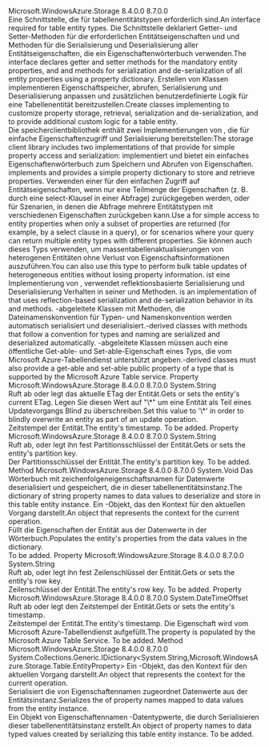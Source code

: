 <Type Name="ITableEntity" FullName="Microsoft.WindowsAzure.Storage.Table.ITableEntity">
  <TypeSignature Language="C#" Value="public interface ITableEntity" />
  <TypeSignature Language="ILAsm" Value=".class public interface auto ansi abstract ITableEntity" />
  <TypeSignature Language="DocId" Value="T:Microsoft.WindowsAzure.Storage.Table.ITableEntity" />
  <TypeSignature Language="VB.NET" Value="Public Interface ITableEntity" />
  <TypeSignature Language="F#" Value="type ITableEntity = interface" />
  <AssemblyInfo>
    <AssemblyName>Microsoft.WindowsAzure.Storage</AssemblyName>
    <AssemblyVersion>8.4.0.0</AssemblyVersion>
    <AssemblyVersion>8.7.0.0</AssemblyVersion>
  </AssemblyInfo>
  <Interfaces />
  <Docs>
    <summary>
            <span data-ttu-id="d8179-101">Eine Schnittstelle, die für tabellenentitätstypen erforderlich sind.</span><span class="sxs-lookup"><span data-stu-id="d8179-101">An interface required for table entity types.</span></span> <span data-ttu-id="d8179-102">Die <see cref="T:Microsoft.WindowsAzure.Storage.Table.ITableEntity" /> Schnittstelle deklariert Getter- und Setter-Methoden für die erforderlichen Entitätseigenschaften und <see cref="M:Microsoft.WindowsAzure.Storage.Table.ITableEntity.ReadEntity(System.Collections.Generic.IDictionary{System.String,Microsoft.WindowsAzure.Storage.Table.EntityProperty},Microsoft.WindowsAzure.Storage.OperationContext)" /> und <see cref="M:Microsoft.WindowsAzure.Storage.Table.ITableEntity.WriteEntity(Microsoft.WindowsAzure.Storage.OperationContext)" /> Methoden für die Serialisierung und Deserialisierung aller Entitätseigenschaften, die ein Eigenschaftenwörterbuch verwenden.</span><span class="sxs-lookup"><span data-stu-id="d8179-102">The <see cref="T:Microsoft.WindowsAzure.Storage.Table.ITableEntity" /> interface declares getter and setter methods for the mandatory entity properties, and <see cref="M:Microsoft.WindowsAzure.Storage.Table.ITableEntity.ReadEntity(System.Collections.Generic.IDictionary{System.String,Microsoft.WindowsAzure.Storage.Table.EntityProperty},Microsoft.WindowsAzure.Storage.OperationContext)" /> and <see cref="M:Microsoft.WindowsAzure.Storage.Table.ITableEntity.WriteEntity(Microsoft.WindowsAzure.Storage.OperationContext)" /> methods for serialization and de-serialization of all entity properties using a property dictionary.</span></span> <span data-ttu-id="d8179-103">Erstellen von Klassen implementieren <see cref="T:Microsoft.WindowsAzure.Storage.Table.ITableEntity" /> Eigenschaftspeicher, abrufen, Serialisierung und Deserialisierung anpassen und zusätzlichen benutzerdefinierte Logik für eine Tabellenentität bereitzustellen.</span><span class="sxs-lookup"><span data-stu-id="d8179-103">Create classes implementing <see cref="T:Microsoft.WindowsAzure.Storage.Table.ITableEntity" /> to customize property storage, retrieval, serialization and de-serialization, and to provide additional custom logic for a table entity.</span></span>
            </summary>
    <remarks>
      <para><span data-ttu-id="d8179-104">Die speicherclientbibliothek enthält zwei Implementierungen von <see cref="T:Microsoft.WindowsAzure.Storage.Table.ITableEntity" /> , die für einfache Eigenschaftenzugriff und Serialisierung bereitstellen:</span><span class="sxs-lookup"><span data-stu-id="d8179-104">The storage client library includes two implementations of <see cref="T:Microsoft.WindowsAzure.Storage.Table.ITableEntity" /> that provide for simple property access and serialization:</span></span></para>
      <para>
        <span data-ttu-id="d8179-105"><see cref="T:Microsoft.WindowsAzure.Storage.Table.DynamicTableEntity" />implementiert <see cref="T:Microsoft.WindowsAzure.Storage.Table.ITableEntity" /> und bietet ein einfaches Eigenschaftenwörterbuch zum Speichern und Abrufen von Eigenschaften.</span><span class="sxs-lookup"><span data-stu-id="d8179-105"><see cref="T:Microsoft.WindowsAzure.Storage.Table.DynamicTableEntity" /> implements <see cref="T:Microsoft.WindowsAzure.Storage.Table.ITableEntity" /> and provides a simple property dictionary to store and retrieve properties.</span></span> <span data-ttu-id="d8179-106">Verwenden einer <see cref="T:Microsoft.WindowsAzure.Storage.Table.DynamicTableEntity" /> für den einfachen Zugriff auf Entitätseigenschaften, wenn nur eine Teilmenge der Eigenschaften (z. B. durch eine select-Klausel in einer Abfrage) zurückgegeben werden, oder für Szenarien, in denen die Abfrage mehrere Entitätstypen mit verschiedenen Eigenschaften zurückgeben kann.</span><span class="sxs-lookup"><span data-stu-id="d8179-106">Use a <see cref="T:Microsoft.WindowsAzure.Storage.Table.DynamicTableEntity" /> for simple access to entity properties when only a subset of properties are returned (for example, by a select clause in a query), or for scenarios where your query can return multiple entity types with different properties.</span></span> <span data-ttu-id="d8179-107">Sie können auch dieses Typs verwenden, um massentabellenaktualisierungen von heterogenen Entitäten ohne Verlust von Eigenschaftsinformationen auszuführen.</span><span class="sxs-lookup"><span data-stu-id="d8179-107">You can also use this type to perform bulk table updates of heterogeneous entities without losing property information.</span></span></para>
      <para>
        <span data-ttu-id="d8179-108"><see cref="T:Microsoft.WindowsAzure.Storage.Table.TableEntity" />ist eine Implementierung von <see cref="T:Microsoft.WindowsAzure.Storage.Table.ITableEntity" /> , verwendet reflektionsbasierte Serialisierung und Deserialisierung Verhalten in seiner <see cref="M:Microsoft.WindowsAzure.Storage.Table.TableEntity.ReadEntity(System.Collections.Generic.IDictionary{System.String,Microsoft.WindowsAzure.Storage.Table.EntityProperty},Microsoft.WindowsAzure.Storage.OperationContext)" /> und <see cref="M:Microsoft.WindowsAzure.Storage.Table.TableEntity.WriteEntity(Microsoft.WindowsAzure.Storage.OperationContext)" /> Methoden.</span><span class="sxs-lookup"><span data-stu-id="d8179-108"><see cref="T:Microsoft.WindowsAzure.Storage.Table.TableEntity" /> is an implementation of <see cref="T:Microsoft.WindowsAzure.Storage.Table.ITableEntity" /> that uses reflection-based serialization and de-serialization behavior in its <see cref="M:Microsoft.WindowsAzure.Storage.Table.TableEntity.ReadEntity(System.Collections.Generic.IDictionary{System.String,Microsoft.WindowsAzure.Storage.Table.EntityProperty},Microsoft.WindowsAzure.Storage.OperationContext)" /> and <see cref="M:Microsoft.WindowsAzure.Storage.Table.TableEntity.WriteEntity(Microsoft.WindowsAzure.Storage.OperationContext)" /> methods.</span></span> 
            <span data-ttu-id="d8179-109"><see cref="T:Microsoft.WindowsAzure.Storage.Table.TableEntity" />-abgeleitete Klassen mit Methoden, die Dateinamenskonvention für Typen- und Namenskonvention werden automatisch serialisiert und deserialisiert.</span><span class="sxs-lookup"><span data-stu-id="d8179-109"><see cref="T:Microsoft.WindowsAzure.Storage.Table.TableEntity" />-derived classes with methods that follow a convention for types and naming are serialized and deserialized automatically.</span></span> <span data-ttu-id="d8179-110"><see cref="T:Microsoft.WindowsAzure.Storage.Table.TableEntity" />-abgeleitete Klassen müssen auch eine öffentliche Get-able- und Set-able-Eigenschaft eines Typs, die vom Microsoft Azure-Tabellendienst unterstützt angeben.</span><span class="sxs-lookup"><span data-stu-id="d8179-110"><see cref="T:Microsoft.WindowsAzure.Storage.Table.TableEntity" />-derived classes must also provide a get-able and set-able public property of a type that is supported by the Microsoft Azure Table service.</span></span></para>
    </remarks>
  </Docs>
  <Members>
    <Member MemberName="ETag">
      <MemberSignature Language="C#" Value="public string ETag { get; set; }" />
      <MemberSignature Language="ILAsm" Value=".property instance string ETag" />
      <MemberSignature Language="DocId" Value="P:Microsoft.WindowsAzure.Storage.Table.ITableEntity.ETag" />
      <MemberSignature Language="VB.NET" Value="Public Property ETag As String" />
      <MemberSignature Language="F#" Value="member this.ETag : string with get, set" Usage="Microsoft.WindowsAzure.Storage.Table.ITableEntity.ETag" />
      <MemberType>Property</MemberType>
      <AssemblyInfo>
        <AssemblyName>Microsoft.WindowsAzure.Storage</AssemblyName>
        <AssemblyVersion>8.4.0.0</AssemblyVersion>
        <AssemblyVersion>8.7.0.0</AssemblyVersion>
      </AssemblyInfo>
      <ReturnValue>
        <ReturnType>System.String</ReturnType>
      </ReturnValue>
      <Docs>
        <summary>
            <span data-ttu-id="d8179-111">Ruft ab oder legt das aktuelle ETag der Entität.</span><span class="sxs-lookup"><span data-stu-id="d8179-111">Gets or sets the entity's current ETag.</span></span>  <span data-ttu-id="d8179-112">Legen Sie diesen Wert auf "\*" um eine Entität als Teil eines Updatevorgangs Blind zu überschreiben.</span><span class="sxs-lookup"><span data-stu-id="d8179-112">Set this value to '\*' in order to blindly overwrite an entity as part of an update operation.</span></span>
            </summary>
        <value><span data-ttu-id="d8179-113">Zeitstempel der Entität.</span><span class="sxs-lookup"><span data-stu-id="d8179-113">The entity's timestamp.</span></span></value>
        <remarks>To be added.</remarks>
      </Docs>
    </Member>
    <Member MemberName="PartitionKey">
      <MemberSignature Language="C#" Value="public string PartitionKey { get; set; }" />
      <MemberSignature Language="ILAsm" Value=".property instance string PartitionKey" />
      <MemberSignature Language="DocId" Value="P:Microsoft.WindowsAzure.Storage.Table.ITableEntity.PartitionKey" />
      <MemberSignature Language="VB.NET" Value="Public Property PartitionKey As String" />
      <MemberSignature Language="F#" Value="member this.PartitionKey : string with get, set" Usage="Microsoft.WindowsAzure.Storage.Table.ITableEntity.PartitionKey" />
      <MemberType>Property</MemberType>
      <AssemblyInfo>
        <AssemblyName>Microsoft.WindowsAzure.Storage</AssemblyName>
        <AssemblyVersion>8.4.0.0</AssemblyVersion>
        <AssemblyVersion>8.7.0.0</AssemblyVersion>
      </AssemblyInfo>
      <ReturnValue>
        <ReturnType>System.String</ReturnType>
      </ReturnValue>
      <Docs>
        <summary>
            <span data-ttu-id="d8179-114">Ruft ab, oder legt ihn fest Partitionsschlüssel der Entität.</span><span class="sxs-lookup"><span data-stu-id="d8179-114">Gets or sets the entity's partition key.</span></span>
            </summary>
        <value><span data-ttu-id="d8179-115">Der Partitionsschlüssel der Entität.</span><span class="sxs-lookup"><span data-stu-id="d8179-115">The entity's partition key.</span></span></value>
        <remarks>To be added.</remarks>
      </Docs>
    </Member>
    <Member MemberName="ReadEntity">
      <MemberSignature Language="C#" Value="public void ReadEntity (System.Collections.Generic.IDictionary&lt;string,Microsoft.WindowsAzure.Storage.Table.EntityProperty&gt; properties, Microsoft.WindowsAzure.Storage.OperationContext operationContext);" />
      <MemberSignature Language="ILAsm" Value=".method public hidebysig newslot virtual instance void ReadEntity(class System.Collections.Generic.IDictionary`2&lt;string, class Microsoft.WindowsAzure.Storage.Table.EntityProperty&gt; properties, class Microsoft.WindowsAzure.Storage.OperationContext operationContext) cil managed" />
      <MemberSignature Language="DocId" Value="M:Microsoft.WindowsAzure.Storage.Table.ITableEntity.ReadEntity(System.Collections.Generic.IDictionary{System.String,Microsoft.WindowsAzure.Storage.Table.EntityProperty},Microsoft.WindowsAzure.Storage.OperationContext)" />
      <MemberSignature Language="F#" Value="abstract member ReadEntity : System.Collections.Generic.IDictionary&lt;string, Microsoft.WindowsAzure.Storage.Table.EntityProperty&gt; * Microsoft.WindowsAzure.Storage.OperationContext -&gt; unit" Usage="iTableEntity.ReadEntity (properties, operationContext)" />
      <MemberType>Method</MemberType>
      <AssemblyInfo>
        <AssemblyName>Microsoft.WindowsAzure.Storage</AssemblyName>
        <AssemblyVersion>8.4.0.0</AssemblyVersion>
        <AssemblyVersion>8.7.0.0</AssemblyVersion>
      </AssemblyInfo>
      <ReturnValue>
        <ReturnType>System.Void</ReturnType>
      </ReturnValue>
      <Parameters>
        <Parameter Name="properties" Type="System.Collections.Generic.IDictionary&lt;System.String,Microsoft.WindowsAzure.Storage.Table.EntityProperty&gt;" />
        <Parameter Name="operationContext" Type="Microsoft.WindowsAzure.Storage.OperationContext" />
      </Parameters>
      <Docs>
        <param name="properties"><span data-ttu-id="d8179-116">Das Wörterbuch mit zeichenfolgeneigenschaftsnamen für <see cref="T:Microsoft.WindowsAzure.Storage.Table.EntityProperty" /> Datenwerte deserialisiert und gespeichert, die in dieser tabellenentitätsinstanz.</span><span class="sxs-lookup"><span data-stu-id="d8179-116">The dictionary of string property names to <see cref="T:Microsoft.WindowsAzure.Storage.Table.EntityProperty" /> data values to deserialize and store in this table entity instance.</span></span></param>
        <param name="operationContext"><span data-ttu-id="d8179-117">Ein <see cref="T:Microsoft.WindowsAzure.Storage.OperationContext" /> -Objekt, das den Kontext für den aktuellen Vorgang darstellt.</span><span class="sxs-lookup"><span data-stu-id="d8179-117">An <see cref="T:Microsoft.WindowsAzure.Storage.OperationContext" /> object that represents the context for the current operation.</span></span></param>
        <summary>
            <span data-ttu-id="d8179-118">Füllt die Eigenschaften der Entität aus der <see cref="T:Microsoft.WindowsAzure.Storage.Table.EntityProperty" /> Datenwerte in der <paramref name="properties" /> Wörterbuch.</span><span class="sxs-lookup"><span data-stu-id="d8179-118">Populates the entity's properties from the <see cref="T:Microsoft.WindowsAzure.Storage.Table.EntityProperty" /> data values in the <paramref name="properties" /> dictionary.</span></span> 
            </summary>
        <remarks>To be added.</remarks>
      </Docs>
    </Member>
    <Member MemberName="RowKey">
      <MemberSignature Language="C#" Value="public string RowKey { get; set; }" />
      <MemberSignature Language="ILAsm" Value=".property instance string RowKey" />
      <MemberSignature Language="DocId" Value="P:Microsoft.WindowsAzure.Storage.Table.ITableEntity.RowKey" />
      <MemberSignature Language="VB.NET" Value="Public Property RowKey As String" />
      <MemberSignature Language="F#" Value="member this.RowKey : string with get, set" Usage="Microsoft.WindowsAzure.Storage.Table.ITableEntity.RowKey" />
      <MemberType>Property</MemberType>
      <AssemblyInfo>
        <AssemblyName>Microsoft.WindowsAzure.Storage</AssemblyName>
        <AssemblyVersion>8.4.0.0</AssemblyVersion>
        <AssemblyVersion>8.7.0.0</AssemblyVersion>
      </AssemblyInfo>
      <ReturnValue>
        <ReturnType>System.String</ReturnType>
      </ReturnValue>
      <Docs>
        <summary>
            <span data-ttu-id="d8179-119">Ruft ab, oder legt ihn fest Zeilenschlüssel der Entität.</span><span class="sxs-lookup"><span data-stu-id="d8179-119">Gets or sets the entity's row key.</span></span>
            </summary>
        <value><span data-ttu-id="d8179-120">Zeilenschlüssel der Entität.</span><span class="sxs-lookup"><span data-stu-id="d8179-120">The entity's row key.</span></span></value>
        <remarks>To be added.</remarks>
      </Docs>
    </Member>
    <Member MemberName="Timestamp">
      <MemberSignature Language="C#" Value="public DateTimeOffset Timestamp { get; set; }" />
      <MemberSignature Language="ILAsm" Value=".property instance valuetype System.DateTimeOffset Timestamp" />
      <MemberSignature Language="DocId" Value="P:Microsoft.WindowsAzure.Storage.Table.ITableEntity.Timestamp" />
      <MemberSignature Language="VB.NET" Value="Public Property Timestamp As DateTimeOffset" />
      <MemberSignature Language="F#" Value="member this.Timestamp : DateTimeOffset with get, set" Usage="Microsoft.WindowsAzure.Storage.Table.ITableEntity.Timestamp" />
      <MemberType>Property</MemberType>
      <AssemblyInfo>
        <AssemblyName>Microsoft.WindowsAzure.Storage</AssemblyName>
        <AssemblyVersion>8.4.0.0</AssemblyVersion>
        <AssemblyVersion>8.7.0.0</AssemblyVersion>
      </AssemblyInfo>
      <ReturnValue>
        <ReturnType>System.DateTimeOffset</ReturnType>
      </ReturnValue>
      <Docs>
        <summary>
            <span data-ttu-id="d8179-121">Ruft ab oder legt den Zeitstempel der Entität.</span><span class="sxs-lookup"><span data-stu-id="d8179-121">Gets or sets the entity's timestamp.</span></span>
            </summary>
        <value><span data-ttu-id="d8179-122">Zeitstempel der Entität.</span><span class="sxs-lookup"><span data-stu-id="d8179-122">The entity's timestamp.</span></span> <span data-ttu-id="d8179-123">Die Eigenschaft wird vom Microsoft Azure-Tabellendienst aufgefüllt.</span><span class="sxs-lookup"><span data-stu-id="d8179-123">The property is populated by the Microsoft Azure Table Service.</span></span></value>
        <remarks>To be added.</remarks>
      </Docs>
    </Member>
    <Member MemberName="WriteEntity">
      <MemberSignature Language="C#" Value="public System.Collections.Generic.IDictionary&lt;string,Microsoft.WindowsAzure.Storage.Table.EntityProperty&gt; WriteEntity (Microsoft.WindowsAzure.Storage.OperationContext operationContext);" />
      <MemberSignature Language="ILAsm" Value=".method public hidebysig newslot virtual instance class System.Collections.Generic.IDictionary`2&lt;string, class Microsoft.WindowsAzure.Storage.Table.EntityProperty&gt; WriteEntity(class Microsoft.WindowsAzure.Storage.OperationContext operationContext) cil managed" />
      <MemberSignature Language="DocId" Value="M:Microsoft.WindowsAzure.Storage.Table.ITableEntity.WriteEntity(Microsoft.WindowsAzure.Storage.OperationContext)" />
      <MemberSignature Language="F#" Value="abstract member WriteEntity : Microsoft.WindowsAzure.Storage.OperationContext -&gt; System.Collections.Generic.IDictionary&lt;string, Microsoft.WindowsAzure.Storage.Table.EntityProperty&gt;" Usage="iTableEntity.WriteEntity operationContext" />
      <MemberType>Method</MemberType>
      <AssemblyInfo>
        <AssemblyName>Microsoft.WindowsAzure.Storage</AssemblyName>
        <AssemblyVersion>8.4.0.0</AssemblyVersion>
        <AssemblyVersion>8.7.0.0</AssemblyVersion>
      </AssemblyInfo>
      <ReturnValue>
        <ReturnType>System.Collections.Generic.IDictionary&lt;System.String,Microsoft.WindowsAzure.Storage.Table.EntityProperty&gt;</ReturnType>
      </ReturnValue>
      <Parameters>
        <Parameter Name="operationContext" Type="Microsoft.WindowsAzure.Storage.OperationContext" />
      </Parameters>
      <Docs>
        <param name="operationContext"><span data-ttu-id="d8179-124">Ein <see cref="T:Microsoft.WindowsAzure.Storage.OperationContext" /> -Objekt, das den Kontext für den aktuellen Vorgang darstellt.</span><span class="sxs-lookup"><span data-stu-id="d8179-124">An <see cref="T:Microsoft.WindowsAzure.Storage.OperationContext" /> object that represents the context for the current operation.</span></span></param>
        <summary>
            <span data-ttu-id="d8179-125">Serialisiert die <see cref="T:System.Collections.Generic.IDictionary`2" /> von Eigenschaftennamen zugeordnet <see cref="T:Microsoft.WindowsAzure.Storage.Table.EntityProperty" /> Datenwerte aus der Entitätsinstanz.</span><span class="sxs-lookup"><span data-stu-id="d8179-125">Serializes the <see cref="T:System.Collections.Generic.IDictionary`2" /> of property names mapped to <see cref="T:Microsoft.WindowsAzure.Storage.Table.EntityProperty" /> data values from the entity instance.</span></span>
            </summary>
        <returns><span data-ttu-id="d8179-126">Ein <see cref="T:System.Collections.Generic.IDictionary`2" /> Objekt von Eigenschaftennamen <see cref="T:Microsoft.WindowsAzure.Storage.Table.EntityProperty" /> -Datentypwerte, die durch Serialisieren dieser tabellenentitätsinstanz erstellt.</span><span class="sxs-lookup"><span data-stu-id="d8179-126">An <see cref="T:System.Collections.Generic.IDictionary`2" /> object of property names to <see cref="T:Microsoft.WindowsAzure.Storage.Table.EntityProperty" /> data typed values created by serializing this table entity instance.</span></span></returns>
        <remarks>To be added.</remarks>
      </Docs>
    </Member>
  </Members>
</Type>